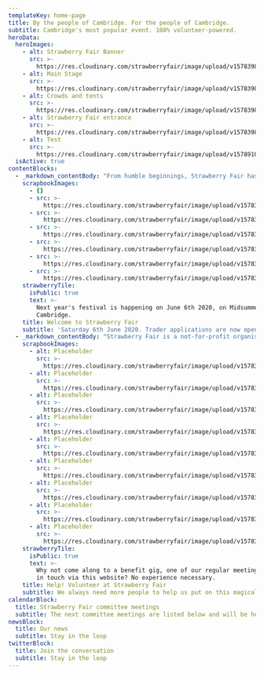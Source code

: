 ```yaml
---
templateKey: home-page
title: By the people of Cambridge. For the people of Cambridge.
subtitle: Cambridge's most popular event. 100% volunteer-powered.
heroData:
  heroImages:
    - alt: Strawberry Fair Banner
      src: >-
        https://res.cloudinary.com/strawberryfair/image/upload/v1578398228/Banner/gareths-gate-slide_agpjto.jpg
    - alt: Main Stage
      src: >-
        https://res.cloudinary.com/strawberryfair/image/upload/v1578398228/Banner/revised-east-stage-panorama_zfwxj4.jpg
    - alt: Crowds and tents
      src: >-
        https://res.cloudinary.com/strawberryfair/image/upload/v1578398228/Banner/slide-crowd_jnl1lw.jpg
    - alt: Strawberry Fair entrance
      src: >-
        https://res.cloudinary.com/strawberryfair/image/upload/v1578398228/Banner/slide-gate-2017_h8epan.jpg
    - alt: Test
      src: >-
        https://res.cloudinary.com/strawberryfair/image/upload/v1578910864/sample.jpg
  isActive: true
contentBlocks:
  - _markdown_contentBody: "From humble beginnings, Strawberry Fair has grown to be the most popular free, entirely volunteer run, one day music & arts event in Cambridge (and probably across Europe!), attracting over 30,000 visitors throughout the day. On the first Saturday of June and now passed our 40th year, residents and visitors have gathered together on Midsummer Common to celebrate their vibrant and creative city.\r\n\nThe Fair is run entirely by volunteers (affectionately known as Strawberry Fairies) who give their energy, imagination and vision to present to their friends and neighbours in Cambridge a great free day out."
    scrapbookImages:
      - {}
      - src: >-
          https://res.cloudinary.com/strawberryfair/image/upload/v1578398367/Image%20Scrapbook/crowd-shot2_wr9l5a.jpg
      - src: >-
          https://res.cloudinary.com/strawberryfair/image/upload/v1578398367/Image%20Scrapbook/wide-parade_yev0ai.jpg
      - src: >-
          https://res.cloudinary.com/strawberryfair/image/upload/v1578398367/Image%20Scrapbook/stilts_g7oq1b.jpg
      - src: >-
          https://res.cloudinary.com/strawberryfair/image/upload/v1578398367/Image%20Scrapbook/band_melwuk.jpg
      - src: >-
          https://res.cloudinary.com/strawberryfair/image/upload/v1578398367/Image%20Scrapbook/crowd-shot_f84bne.jpg
      - src: >-
          https://res.cloudinary.com/strawberryfair/image/upload/v1578398367/Image%20Scrapbook/banner-carrying_m0ufmy.jpg
    strawberryTile:
      isPublic: true
      text: >-
        Next year's festival is happening on June 6th 2020, on Midsummer Common,
        Cambridge.
    title: Welcome to Strawberry Fair
    subtitle: 'Saturday 6th June 2020. Trader applications are now open. '
  - _markdown_contentBody: "Strawberry Fair is a not-for-profit organisation run entirely by a team of volunteers (The Fairies!) who work throughout the year (yes it really does take that long to organise!) sorting out everything to do with the Fair; from finding artists and organising stages, to managing traders and fundraising, right through to working out how many toilets are needed....!!\r\n\nStrawberry Fair couldn't happen without all of the people who, generously, volunteer their time and effort throughout the to make our unique event happen."
    scrapbookImages:
      - alt: Placeholder
        src: >-
          https://res.cloudinary.com/strawberryfair/image/upload/v1578398367/Image%20Scrapbook/band_melwuk.jpg
      - alt: Placeholder
        src: >-
          https://res.cloudinary.com/strawberryfair/image/upload/v1578398367/Image%20Scrapbook/banner-carrying_m0ufmy.jpg
      - alt: Placeholder
        src: >-
          https://res.cloudinary.com/strawberryfair/image/upload/v1578398367/Image%20Scrapbook/crowd-shot_f84bne.jpg
      - alt: Placeholder
        src: >-
          https://res.cloudinary.com/strawberryfair/image/upload/v1578398411/Image%20Scrapbook/drums_pgyyyt.jpg
      - alt: Placeholder
        src: >-
          https://res.cloudinary.com/strawberryfair/image/upload/v1578398367/Image%20Scrapbook/guitar-girl_srefgz.jpg
      - alt: Placeholder
        src: >-
          https://res.cloudinary.com/strawberryfair/image/upload/v1578398367/Image%20Scrapbook/instruments_lral6p.jpg
      - alt: Placeholder
        src: >-
          https://res.cloudinary.com/strawberryfair/image/upload/v1578398367/Image%20Scrapbook/music_zpcrkm.jpg
      - alt: Placeholder
        src: >-
          https://res.cloudinary.com/strawberryfair/image/upload/v1578398367/Image%20Scrapbook/stilts_g7oq1b.jpg
      - alt: Placeholder
        src: >-
          https://res.cloudinary.com/strawberryfair/image/upload/v1578398367/Image%20Scrapbook/music_zpcrkm.jpg
    strawberryTile:
      isPublic: true
      text: >-
        Why not come along to a benefit gig, one of our regular meetings, or get
        in touch via this website? No experience necessary. 
    title: Help! Volunteer at Strawberry Fair
    subtitle: We always need more people to help us put on this magical day
calendarBlock:
  title: Strawberry Fair committee meetings
  subtitle: The next committee meetings are listed below and will be held at...
newsBlock:
  title: Our news
  subtitle: Stay in the loop
twitterBlock:
  title: Join the conversation
  subtitle: Stay in the loop
---
```


